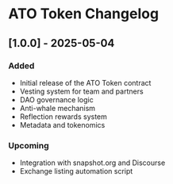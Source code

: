 # ATO Token Changelog

## [1.0.0] - 2025-05-04
### Added
- Initial release of the ATO Token contract
- Vesting system for team and partners
- DAO governance logic
- Anti-whale mechanism
- Reflection rewards system
- Metadata and tokenomics

### Upcoming
- Integration with snapshot.org and Discourse
- Exchange listing automation script
